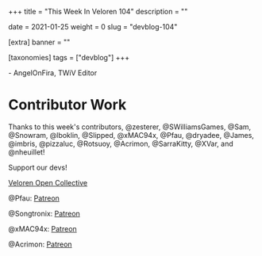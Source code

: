 +++
title = "This Week In Veloren 104"
description = ""

date = 2021-01-25
weight = 0
slug = "devblog-104"

[extra]
banner = ""

[taxonomies]
tags = ["devblog"]
+++

\- AngelOnFira, TWiV Editor

# Contributor Work

Thanks to this week's contributors, @zesterer, @SWilliamsGames, @Sam, @Snowram,
@lboklin, @Slipped, @xMAC94x, @Pfau, @dryadee, @James, @imbris, @pizzaluc, @Rotsuoy,
@Acrimon, @SarraKitty, @XVar, and @nheuillet!



Support our devs!

[Veloren Open Collective](https://opencollective.com/veloren)

@Pfau: [Patreon](https://www.patreon.com/pfau)

@Songtronix: [Patreon](https://www.patreon.com/songtronix)

@xMAC94x: [Patreon](https://www.patreon.com/xmac94x)

@Acrimon: [Patreon](https://www.patreon.com/acrimon)
